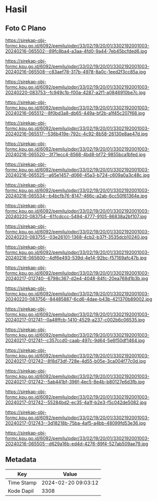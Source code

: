 # Hasil

## Foto C Plano

https://sirekap-obj-formc.kpu.go.id/6092/pemilu/pdpr/33/02/19/20/01/3302192001003-20240216-065502--89fc8ba4-a3aa-4fd0-9a44-7eb45bcfded6.jpg

https://sirekap-obj-formc.kpu.go.id/6092/pemilu/pdpr/33/02/19/20/01/3302192001003-20240216-065508--c83aef78-317b-4978-8a0c-1eed2f3cc85a.jpg

https://sirekap-obj-formc.kpu.go.id/6092/pemilu/pdpr/33/02/19/20/01/3302192001003-20240220-083753--fc949c1b-f00a-4287-a2f1-a0846910be7c.jpg

https://sirekap-obj-formc.kpu.go.id/6092/pemilu/pdpr/33/02/19/20/01/3302192001003-20240216-065512--8f0bd3a8-db65-449a-bf2b-a1f45c207f68.jpg

https://sirekap-obj-formc.kpu.go.id/6092/pemilu/pdpr/33/02/19/20/01/3302192001003-20240216-065517--536b419e-792c-4c92-8b58-26130e8ae47d.jpg

https://sirekap-obj-formc.kpu.go.id/6092/pemilu/pdpr/33/02/19/20/01/3302192001003-20240216-065520--3f71ecc4-8568-4bd8-bf72-9855bca1bfed.jpg

https://sirekap-obj-formc.kpu.go.id/6092/pemilu/pdpr/33/02/19/20/01/3302192001003-20240216-065525--a65e1457-d066-45a3-b724-c609a0a3c48c.jpg

https://sirekap-obj-formc.kpu.go.id/6092/pemilu/pdpr/33/02/19/20/01/3302192001003-20240216-065534--b4bcfb76-8147-466c-a2ab-6cc50f61364e.jpg

https://sirekap-obj-formc.kpu.go.id/6092/pemilu/pdpr/33/02/19/20/01/3302192001003-20240220-083754--611cdccc-5494-4777-9105-86838a2bf107.jpg

https://sirekap-obj-formc.kpu.go.id/6092/pemilu/pdpr/33/02/19/20/01/3302192001003-20240220-083755--03e26101-1368-4cb2-b37f-3535dcb10240.jpg

https://sirekap-obj-formc.kpu.go.id/6092/pemilu/pdpr/33/02/19/20/01/3302192001003-20240216-065600--4df6e493-539d-4e14-92bc-f57169afc47b.jpg

https://sirekap-obj-formc.kpu.go.id/6092/pemilu/pdpr/33/02/19/20/01/3302192001003-20240217-012740--6798c367-d2e4-4048-84fc-20ea768d1b3b.jpg

https://sirekap-obj-formc.kpu.go.id/6092/pemilu/pdpr/33/02/19/20/01/3302192001003-20240220-083756--84485887-6cd6-4dae-b43b-421370b89002.jpg

https://sirekap-obj-formc.kpu.go.id/6092/pemilu/pdpr/33/02/19/20/01/3302192001003-20240217-012741--0a48ffcb-1410-4529-a237-c002b6c06535.jpg

https://sirekap-obj-formc.kpu.go.id/6092/pemilu/pdpr/33/02/19/20/01/3302192001003-20240217-012741--c357ccd0-caab-497c-9d64-5e6f50df1464.jpg

https://sirekap-obj-formc.kpu.go.id/6092/pemilu/pdpr/33/02/19/20/01/3302192001003-20240217-012742--8f8d73df-728e-4d55-b05e-3ca004f77c0d.jpg

https://sirekap-obj-formc.kpu.go.id/6092/pemilu/pdpr/33/02/19/20/01/3302192001003-20240217-012742--5ab441bf-396f-4ec5-8e4b-b80127e6d3fb.jpg

https://sirekap-obj-formc.kpu.go.id/6092/pemilu/pdpr/33/02/19/20/01/3302192001003-20240217-012742--55284bd2-ec35-4a1f-b2e3-f5c042de5082.jpg

https://sirekap-obj-formc.kpu.go.id/6092/pemilu/pdpr/33/02/19/20/01/3302192001003-20240217-012743--3d18218b-75ba-4af5-a4bb-48099fd53e36.jpg

https://sirekap-obj-formc.kpu.go.id/6092/pemilu/pdpr/33/02/19/20/01/3302192001003-20240216-065505--d629a16b-ed4d-4276-89f4-527ab509ae79.jpg


## Metadata

| Key        | Value               |
| ---------- | ------------------- |
| Time Stamp | 2024-02-20 09:03:12 |
| Kode Dapil | 3308                |



